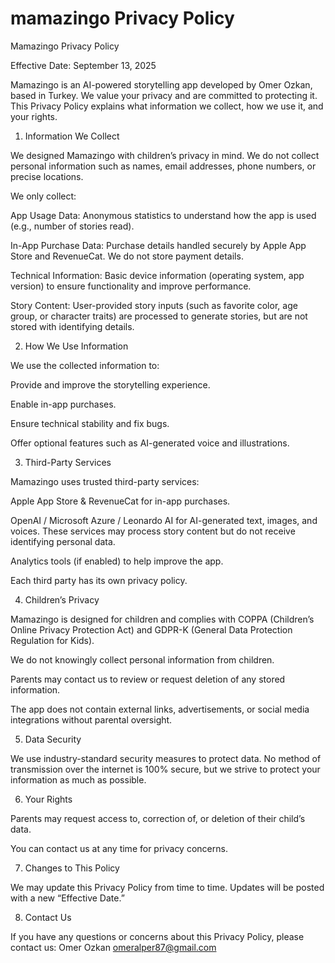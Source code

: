 # mamazingo Privacy Policy

Mamazingo Privacy Policy

Effective Date: September 13, 2025

Mamazingo is an AI-powered storytelling app developed by Omer Ozkan, based in Turkey. We value your privacy and are committed to protecting it. This Privacy Policy explains what information we collect, how we use it, and your rights.

1. Information We Collect

We designed Mamazingo with children’s privacy in mind. We do not collect personal information such as names, email addresses, phone numbers, or precise locations.

We only collect:

App Usage Data: Anonymous statistics to understand how the app is used (e.g., number of stories read).

In-App Purchase Data: Purchase details handled securely by Apple App Store and RevenueCat. We do not store payment details.

Technical Information: Basic device information (operating system, app version) to ensure functionality and improve performance.

Story Content: User-provided story inputs (such as favorite color, age group, or character traits) are processed to generate stories, but are not stored with identifying details.

2. How We Use Information

We use the collected information to:

Provide and improve the storytelling experience.

Enable in-app purchases.

Ensure technical stability and fix bugs.

Offer optional features such as AI-generated voice and illustrations.

3. Third-Party Services

Mamazingo uses trusted third-party services:

Apple App Store & RevenueCat for in-app purchases.

OpenAI / Microsoft Azure / Leonardo AI for AI-generated text, images, and voices. These services may process story content but do not receive identifying personal data.

Analytics tools (if enabled) to help improve the app.

Each third party has its own privacy policy.

4. Children’s Privacy

Mamazingo is designed for children and complies with COPPA (Children’s Online Privacy Protection Act) and GDPR-K (General Data Protection Regulation for Kids).

We do not knowingly collect personal information from children.

Parents may contact us to review or request deletion of any stored information.

The app does not contain external links, advertisements, or social media integrations without parental oversight.

5. Data Security

We use industry-standard security measures to protect data. No method of transmission over the internet is 100% secure, but we strive to protect your information as much as possible.

6. Your Rights

Parents may request access to, correction of, or deletion of their child’s data.

You can contact us at any time for privacy concerns.

7. Changes to This Policy

We may update this Privacy Policy from time to time. Updates will be posted with a new “Effective Date.”

8. Contact Us

If you have any questions or concerns about this Privacy Policy, please contact us:
Omer Ozkan
omeralper87@gmail.com
